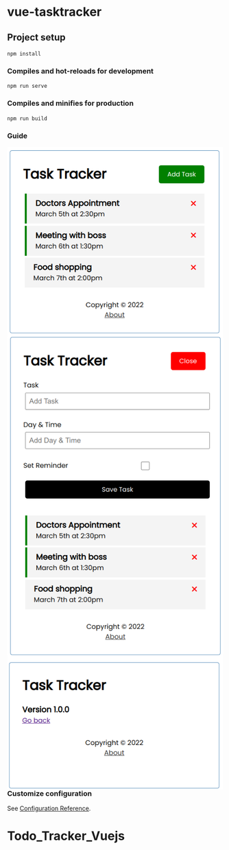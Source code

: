 # vue-tasktracker

## Project setup
```
npm install
```

### Compiles and hot-reloads for development
```
npm run serve
```

### Compiles and minifies for production
```
npm run build
```

### Guide

<img src="src/descriptions/images/task_tracker_tasks.png"
     alt="Tasks"
     style="float: left; margin-right: 10px;" />

<img src="src/descriptions/images/task_tracker_addTask.png"
     alt="Add Task"
     style="float: left; margin-right: 10px;" />

<img src="src/descriptions/images/task_tracker_about.png"
     alt="About"
     style="float: left; margin-right: 10px;" />

### Customize configuration
See [Configuration Reference](https://cli.vuejs.org/config/).
# Todo_Tracker_Vuejs
